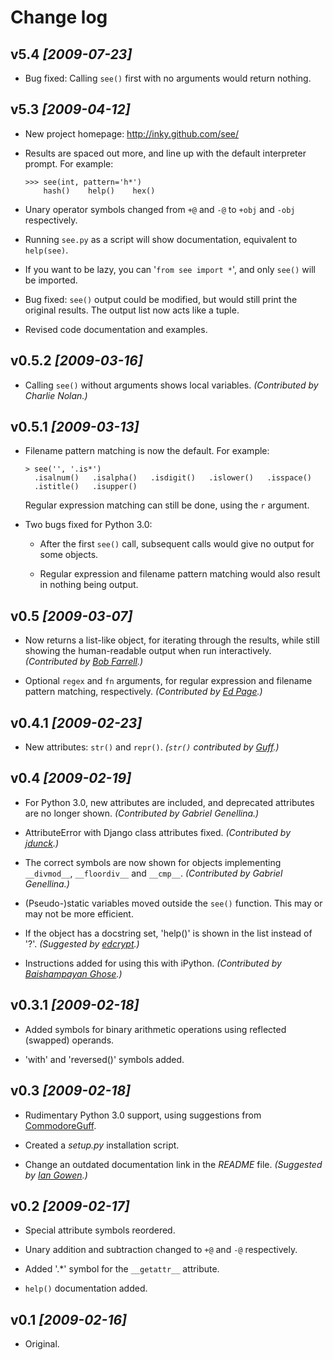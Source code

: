 Change log
==========


v5.4 *[2009-07-23]*
----

  * Bug fixed: Calling `see()` first with no arguments would return nothing.


v5.3 *[2009-04-12]*
----

  * New project homepage: http://inky.github.com/see/

  * Results are spaced out more, and line up with the default interpreter prompt.
    For example:

        >>> see(int, pattern='h*')
            hash()    help()    hex()

  * Unary operator symbols changed from `+@` and `-@` to `+obj` and `-obj`
    respectively.

  * Running `see.py` as a script will show documentation, equivalent
    to `help(see)`.

  * If you want to be lazy, you can '`from see import *`', and only `see()`
    will be imported.

  * Bug fixed: `see()` output could be modified, but would still print
    the original results. The output list now acts like a tuple.

  * Revised code documentation and examples.


v0.5.2 *[2009-03-16]*
------

  * Calling `see()` without arguments shows local variables.
    _(Contributed by Charlie Nolan.)_


v0.5.1 *[2009-03-13]*
------

  * Filename pattern matching is now the default. For example:

        > see('', '.is*')
          .isalnum()   .isalpha()   .isdigit()   .islower()   .isspace()
          .istitle()   .isupper()

    Regular expression matching can still be done, using the `r` argument.

  * Two bugs fixed for Python 3.0:

      * After the first `see()` call, subsequent calls would give no
        output for some objects.

      * Regular expression and filename pattern matching would also result
        in nothing being output.


v0.5 *[2009-03-07]*
----

  * Now returns a list-like object, for iterating through the results, while
    still showing the human-readable output when run interactively.
    _(Contributed by [Bob Farrell][bobf].)_


  * Optional `regex` and `fn` arguments, for regular expression and filename
    pattern matching, respectively.
    _(Contributed by [Ed Page][epage].)_


v0.4.1 *[2009-02-23]*
------

  * New attributes: `str()` and `repr()`.
    _(`str()` contributed by [Guff][guff].)_


v0.4 *[2009-02-19]*
----

  * For Python 3.0, new attributes are included, and deprecated attributes
    are no longer shown.
    _(Contributed by Gabriel Genellina.)_

  * AttributeError with Django class attributes fixed.
    _(Contributed by [jdunck][jdunck].)_

  * The correct symbols are now shown for objects implementing
    `__divmod__`, `__floordiv__` and `__cmp__`.
    _(Contributed by Gabriel Genellina.)_

  * (Pseudo-)static variables moved outside the `see()` function.
    This may or may not be more efficient.

  * If the object has a docstring set, 'help()' is shown in the list
    instead of '?'.
    _(Suggested by [edcrypt][edcrypt].)_

  * Instructions added for using this with iPython.
    _(Contributed by [Baishampayan Ghose][ghoseb].)_


v0.3.1 *[2009-02-18]*
------

  * Added symbols for binary arithmetic operations using reflected
    (swapped) operands.

  * 'with' and 'reversed()' symbols added.


v0.3 *[2009-02-18]*
----

  * Rudimentary Python 3.0 support, using suggestions from
    [CommodoreGuff][CommodoreGuff].

  * Created a _setup.py_ installation script.

  * Change an outdated documentation link in the _README_ file.
    _(Suggested by [Ian Gowen][igowen].)_


v0.2 *[2009-02-17]*
----

  * Special attribute symbols reordered.

  * Unary addition and subtraction changed to `+@` and `-@` respectively.

  * Added '.*' symbol for the `__getattr__` attribute.

  * `help()` documentation added.


v0.1 *[2009-02-16]*
----

  * Original.


[bobf]: http://github.com/bobf
[CommodoreGuff]: http://www.reddit.com/user/CommodoreGuff/
[edcrypt]: http://github.com/edcrypt
[epage]: http://github.com/epage
[ghoseb]: http://github.com/ghoseb
[guff]: http://github.com/Guff
[igowen]: http://ian.gowen.cc/
[jdunck]: http://github.com/jdunck
